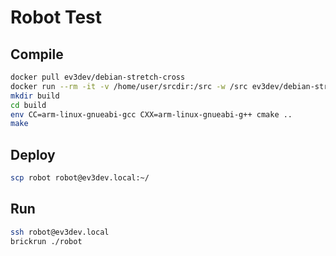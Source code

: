 # Robot Test

## Compile
```bash
docker pull ev3dev/debian-stretch-cross
docker run --rm -it -v /home/user/srcdir:/src -w /src ev3dev/debian-stretch-cross
mkdir build
cd build
env CC=arm-linux-gnueabi-gcc CXX=arm-linux-gnueabi-g++ cmake ..
make
```

## Deploy
```bash
scp robot robot@ev3dev.local:~/
```

## Run
```bash
ssh robot@ev3dev.local
brickrun ./robot
```
